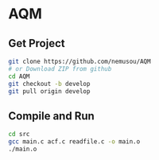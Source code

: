 # AQM

## Get Project
```sh
git clone https://github.com/nemusou/AQM
# or Download ZIP from github
cd AQM
git checkout -b develop
git pull origin develop
```

## Compile and Run
```sh
cd src
gcc main.c acf.c readfile.c -o main.o
./main.o
```

